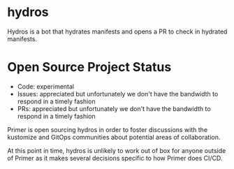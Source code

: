 # hydros

Hydros is a bot that hydrates manifests and opens a PR to check in hydrated manifests.

# Open Source Project Status

* Code: experimental
* Issues: appreciated but unfortunately we don't have the bandwidth to respond in a timely fashion
* PRs: appreciated but unfortunately we don't have the bandwidth to respond in a timely fashion

Primer is open sourcing hydros in order to foster discussions with the kustomize and GitOps
communities about potential areas of collaboration.

At this point in time, hydros is unlikely to work out of box for anyone outside of Primer
as it makes several decisions specific to how Primer does CI/CD.
